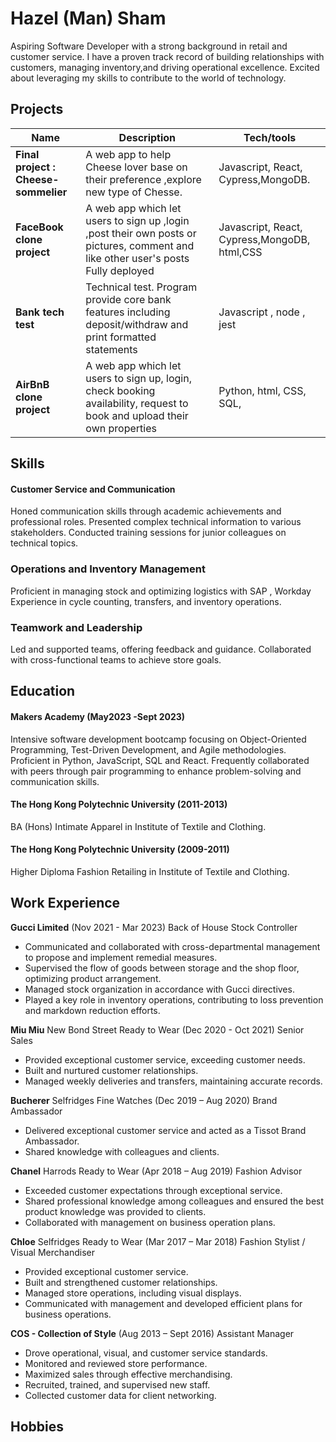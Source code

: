 # Hazel (Man) Sham

Aspiring Software Developer with a strong background in retail and customer service. 
I have a proven track record of building relationships with customers, managing inventory,and driving operational excellence. Excited about leveraging my skills to contribute to the world of technology.

## Projects

| Name                                    | Description                                                                         | Tech/tools                          |
| --------------------------------------- | ----------------------------------------------------------------------------------- | ----------------------------------- |
| **Final project :    Cheese-sommelier** | A web app to help Cheese lover base on their preference ,explore new type of Chesse. | Javascript, React, Cypress,MongoDB. |
| **FaceBook clone project**              | A web app which let users to sign up ,login ,post their own posts or pictures, comment and like other user's posts Fully deployed | Javascript, React, Cypress,MongoDB, html,CSS  |
| **Bank tech test**                      |Technical test. Program provide core bank features including deposit/withdraw and print formatted statements| Javascript , node , jest
| **AirBnB clone project**                | A web app which let users to sign up, login, check booking availability, request to book and upload their own properties                                            | Python, html, CSS, SQL,  |
## Skills

#### Customer Service and Communication

Honed communication skills through academic achievements and professional roles.
Presented complex technical information to various stakeholders.
Conducted training sessions for junior colleagues on technical topics.

### Operations and Inventory Management

Proficient in managing stock and optimizing logistics with SAP , Workday
Experience in cycle counting, transfers, and inventory operations.

### Teamwork and Leadership 

Led and supported teams, offering feedback and guidance.
Collaborated with cross-functional teams to achieve store goals.


## Education

#### Makers Academy (May2023 -Sept 2023)
Intensive software development bootcamp focusing on Object-Oriented Programming, Test-Driven Development, and Agile methodologies.
Proficient in Python, JavaScript, SQL and React.
Frequently collaborated with peers through pair programming to enhance problem-solving and communication skills.


#### The Hong Kong Polytechnic University (2011-2013)
BA (Hons) Intimate Apparel in Institute of Textile and Clothing.

#### The Hong Kong Polytechnic University (2009-2011)
Higher Diploma Fashion Retailing in Institute of Textile and Clothing.


## Work Experience

**Gucci Limited** (Nov 2021 - Mar 2023)
Back of House Stock Controller

- Communicated and collaborated with cross-departmental management to propose and implement remedial measures.
- Supervised the flow of goods between storage and the shop floor, optimizing product arrangement.
- Managed stock organization in accordance with Gucci directives.
- Played a key role in inventory operations, contributing to loss prevention and markdown reduction efforts.

**Miu Miu** New Bond Street Ready to Wear (Dec 2020 - Oct 2021)
Senior Sales

- Provided exceptional customer service, exceeding customer needs.
- Built and nurtured customer relationships.
- Managed weekly deliveries and transfers, maintaining accurate records.

**Bucherer** Selfridges Fine Watches (Dec 2019 – Aug 2020)
Brand Ambassador

- Delivered exceptional customer service and acted as a Tissot Brand Ambassador.
- Shared knowledge with colleagues and clients.

**Chanel** Harrods Ready to Wear (Apr 2018 – Aug 2019)
Fashion Advisor

- Exceeded customer expectations through exceptional service.
- Shared professional knowledge among colleagues and ensured the best product knowledge was provided to clients.
- Collaborated with management on business operation plans.

**Chloe** Selfridges Ready to Wear (Mar 2017 – Mar 2018)
Fashion Stylist / Visual Merchandiser

- Provided exceptional customer service.
- Built and strengthened customer relationships.
- Managed store operations, including visual displays.
- Communicated with management and developed efficient plans for business operations.

**COS - Collection of Style** (Aug 2013 – Sept 2016)
Assistant Manager

- Drove operational, visual, and customer service standards.
- Monitored and reviewed store performance.
- Maximized sales through effective merchandising.
- Recruited, trained, and supervised new staff.
- Collected customer data for client networking.







## Hobbies
